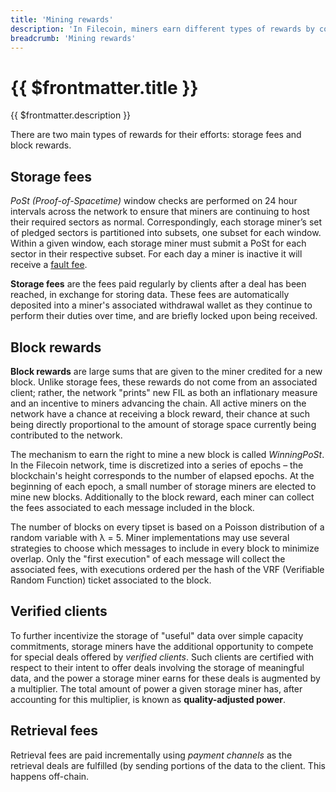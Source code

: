 ```yaml
---
title: 'Mining rewards'
description: 'In Filecoin, miners earn different types of rewards by contributing to the network.'
breadcrumb: 'Mining rewards'
---
```


# {{ $frontmatter.title }}

{{ $frontmatter.description }}

There are two main types of rewards for their efforts: storage fees and block rewards.

## Storage fees

_PoSt (Proof-of-Spacetime)_ window checks are performed on 24 hour intervals across the network to ensure that miners are continuing to host their required sectors as normal. Correspondingly, each storage miner’s set of pledged sectors is partitioned into subsets, one subset for each window. Within a given window, each storage miner must submit a PoSt for each sector in their respective subset. For each day a miner is inactive it will receive a [fault fee](slashing.md).

**Storage fees** are the fees paid regularly by clients after a deal has been reached, in exchange for storing data. These fees are automatically deposited into a miner's associated withdrawal wallet as they continue to perform their duties over time, and are briefly locked upon being received.

## Block rewards

**Block rewards** are large sums that are given to the miner credited for a new block. Unlike storage fees, these rewards do not come from an associated client; rather, the network "prints" new FIL as both an inflationary measure and an incentive to miners advancing the chain. All active miners on the network have a chance at receiving a block reward, their chance at such being directly proportional to the amount of storage space currently being contributed to the network.

The mechanism to earn the right to mine a new block is called _WinningPoSt_. In the Filecoin network, time is discretized into a series of epochs – the blockchain's height corresponds to the number of elapsed epochs. At the beginning of each epoch, a small number of storage miners are elected to mine new blocks. Additionally to the block reward, each miner can collect the fees associated to each message included in the block.

The number of blocks on every tipset is based on a Poisson distribution of a random variable with λ = 5. Miner implementations may use several strategies to choose which messages to include in every block to minimize overlap. Only the "first execution" of each message will collect the associated fees, with executions ordered per the hash of the VRF (Verifiable Random Function) ticket associated to the block.

## Verified clients

To further incentivize the storage of "useful" data over simple capacity commitments, storage miners have the additional opportunity to compete for special deals offered by _verified clients_. Such clients are certified with respect to their intent to offer deals involving the storage of meaningful data, and the power a storage miner earns for these deals is augmented by a multiplier. The total amount of power a given storage miner has, after accounting for this multiplier, is known as **quality-adjusted power**.

## Retrieval fees

Retrieval fees are paid incrementally using _payment channels_ as the retrieval deals are fulfilled (by sending portions of the data to the client. This happens off-chain.
